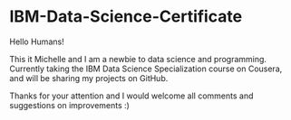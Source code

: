 # IBM-Data-Science-Certificate

Hello Humans!

This it Michelle and I am a newbie to data science and programming. Currently taking the IBM Data Science Specialization course on Cousera, and will be sharing my projects on GitHub.

Thanks for your attention and I would welcome all comments and suggestions on improvements :)
